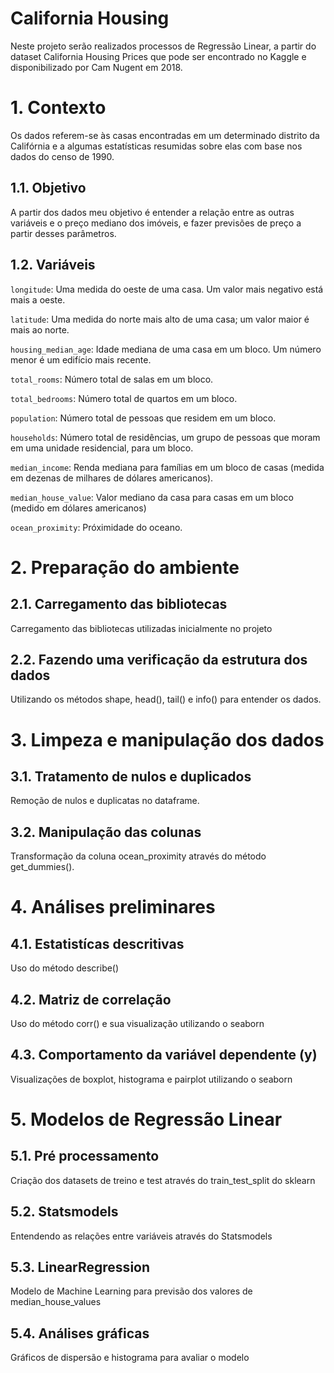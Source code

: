 # California Housing 
Neste projeto serão realizados processos de Regressão Linear, a partir do dataset California Housing Prices que pode ser encontrado no Kaggle e disponibilizado por Cam Nugent em 2018.

# 1. Contexto
Os dados referem-se às casas encontradas em um determinado distrito da Califórnia e a algumas estatísticas resumidas sobre elas com base nos dados do censo de 1990.
## 1.1. Objetivo

A partir dos dados meu objetivo é entender a relação entre as outras variáveis e o preço mediano dos imóveis, e fazer previsões de preço a partir desses parâmetros. 
## 1.2. Variáveis

`longitude`: Uma medida do oeste de uma casa. Um valor mais negativo está mais a oeste.

`latitude`: Uma medida do norte mais alto de uma casa; um valor maior é mais ao norte.

`housing_median_age`: Idade mediana de uma casa em um bloco. Um número menor é um edifício mais recente.

`total_rooms`: Número total de salas em um bloco.

`total_bedrooms`: Número total de quartos em um bloco.

`population`: Número total de pessoas que residem em um bloco.

`households`: Número total de residências, um grupo de pessoas que moram em uma unidade residencial, para um bloco.

`median_income`: Renda mediana para famílias em um bloco de casas (medida em dezenas de milhares de dólares americanos).

`median_house_value`: Valor mediano da casa para casas em um bloco (medido em dólares americanos)

`ocean_proximity`: Próximidade do oceano.
# 2. Preparação do ambiente
## 2.1. Carregamento das bibliotecas
Carregamento das bibliotecas utilizadas inicialmente no projeto
## 2.2. Fazendo uma verificação da estrutura dos dados
Utilizando os métodos shape, head(), tail() e info() para entender os dados. 
# 3. Limpeza e manipulação dos dados
## 3.1. Tratamento de nulos e duplicados
Remoção de nulos e duplicatas no dataframe.
## 3.2. Manipulação das colunas
Transformação da coluna ocean_proximity através do método get_dummies().
# 4. Análises preliminares
## 4.1. Estatistícas descritivas
Uso do método describe()
## 4.2. Matriz de correlação
Uso do método corr() e sua visualização utilizando o seaborn
## 4.3. Comportamento da variável dependente (y)
Visualizações de boxplot, histograma e pairplot utilizando o seaborn
# 5. Modelos de Regressão Linear
## 5.1. Pré processamento
Criação dos datasets de treino e test através do train_test_split do sklearn
## 5.2. Statsmodels
Entendendo as relações entre variáveis através do Statsmodels
## 5.3. LinearRegression
Modelo de Machine Learning para previsão dos valores de median_house_values
## 5.4. Análises gráficas
Gráficos de dispersão e histograma para avaliar o modelo

